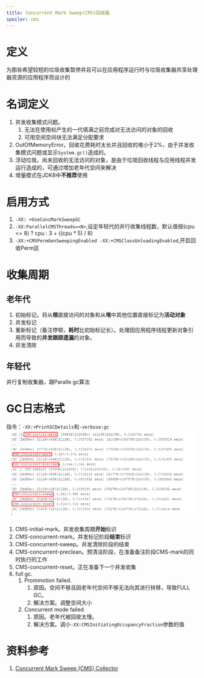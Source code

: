```yaml
---
title: Concurrent Mark Sweep(CMS)回收器
spoiler: cms
---
```


# 定义

为那些希望较短的垃圾收集暂停并且可以在应用程序运行时与垃圾收集器共享处理器资源的应用程序而设计的

# 名词定义

1. 并发收集模式问题。
    1. 无法在使用权产生的一代填满之前完成对无法访问的对象的回收
    2. 可用空闲空间块无法满足分配要求
2. OutOfMemoryError。回收花费耗时太长并且回收的堆小于2%，由于并发收集模式问题或显示`System.gc()`造成的。
3. 浮动垃圾。尚未回收的无法访问的对象，是由于垃圾回收线程与应用线程并发运行造成的，可通过增加老年代空间来解决
4. 增量模式在JDK8中**不推荐**使用

# 启用方式

1. `-XX: +UseConcMarkSweepGC`
2. `-XX:ParallelCMSThreads=<N>`,设定年轻代的并行收集线程数，默认值按(cpu <= 8) ? cpu : 3 + ((cpu * 5) / 8)
3. `-XX:+CMSPermGenSweepingEnabled -XX:+CMSClassUnloadingEnabled`,开启回收Perm区

# 收集周期

## 老年代

1. 初始标记。将从**根**直接访问的对象和从**堆**中其他位置直接标记为**活动对象**
2. 并发标记
3. 重新标记（备注停顿，**耗时**比初始标记长）。处理因应用程序线程更新对象引用而导致的**并发跟踪遗漏**的对象。
4. 并发清除

## 年轻代

并行复制收集器，跟Paralle gc算法

# GC日志格式

指令：`-XX:+PrintGCDetails`和`-verbose:gc`
![image](./cms-log.png)

1. CMS-initial-mark。并发收集周期**开始**标识
2. CMS-concurrent-mark。并发标记阶段**结束**标识
3. CMS-concurrent-sweep。并发清除阶段的结束
4. CMS-concurrent-preclean。预清洁阶段，在准备备注阶段CMS-mark的同时执行的工作
5. CMS-concurrent-reset。正在准备下一个并发收集
6. full gc.
    1. Prommotion failed.
        1. 原因。空间不够且因老年代空间不够无法向其进行转移，导致FULL GC。
        2. 解决方案。调整空间大小
    2. Concurrent mode failed
        1. 原因。老年代被回收太慢。
        2. 解决方案。调小`-XX:CMSInitiatingOccupancyFraction`参数的值

# 资料参考

1. [Concurrent Mark Sweep (CMS) Collector](https://docs.oracle.com/javase/8/docs/technotes/guides/vm/gctuning/cms.html#concurrent_mark_sweep_cms_collector)
